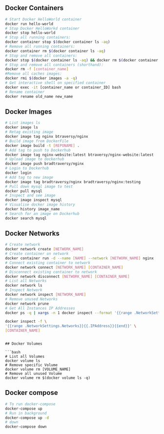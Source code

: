 ## Docker Containers
```bash
# Start Docker HelloWorld container
docker run hello-world
# Stop Docker HelloWorkd container
docker stop hello-world
# Stop all running containers:
docker container stop $(docker container ls -aq)
# Remove all running containers:
docker container rm $(docker container ls -aq)
# Stop and remove all containers:
docker stop $(docker container ls -aq) && docker rm $(docker container ls -aq)
# Stop and remove all containers (shorthand):
docker rm -f [container_name]
#Remove all caches images:
docker rmi $(docker images -a -q)
# Get interactive shell on specified container
docker exec -it [container_name or container_ID] bash
# Rename container
docker rename old_name new_name
```

## Docker Images
```bash
# List images ls
docker image ls
# Retag existing image
docker image tag nginx btraversy/nginx
# Build image from DockerFile
docker image build -t [REPONAME] .
# Add tag to push to Dockerhub
docker image tag nginx-website:latest btraversy/nginx-website:latest
# Upload image to dockerhub
docker image push bradtraversy/nginx
# Login to Dockerhub
docker login
# Add tag to new image
docker image tag bradtraversy/nginx bradtraversy/nginx:testing
# Pull down mysql image to test
docker pull mysql
# Inspect and see image
docker image inspect mysql
# Visualise docker image history
docker history image_name
# Search for an image on Dockerhub
docker search mysql
```

## Docker Networks

```bash
# Create network
docker network create [NETWORK_NAME]
# Create container on network
docker container run -d --name [NAME] --network [NETWORK_NAME] nginx
# Connect existing container to network
docker network connect [NETWORK_NAME] [CONTAINER_NAME]
# Disconnect existing container to network
docker network disconnect [NETWORK_NAME] [CONTAINER_NAME]
# List all Networks
docker network ls
# Inspect Network
docker network inspect [NETWORK_NAME]
# Remove unused Networks
docker network prune
# Get All Instances IP Addresses
docker ps -q | xargs -n 1 docker inspect --format '{{range .NetworkSettings.Networks}}{{.IPAddress}}{{end}} {{ .Name }}' | sed 's/ \// /'

docker inspect -f \
'{{range .NetworkSettings.Networks}}{{.IPAddress}}{{end}}' \
[CONTAINER_NAME]
```

```

## Docker Volumes

```bash
# List all Volumes
docker volume ls
# Remove specific Volume
docker volume rm [VOLUME_NAME]
# Remove all unused Volume
docker volume rm $(docker volume ls -q)
```

## Docker compose
```bash
# To run docker-compose
docker-compose up
# Run in background
docker-compose up -d
# down
docker-compose down
```

